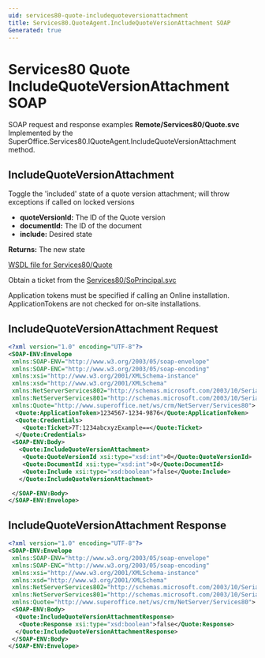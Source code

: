 ```yaml
---
uid: services80-quote-includequoteversionattachment
title: Services80.QuoteAgent.IncludeQuoteVersionAttachment SOAP
Generated: true
---
```


# Services80 Quote IncludeQuoteVersionAttachment SOAP

SOAP request and response examples **Remote/Services80/Quote.svc**
Implemented by the <see cref="M:SuperOffice.Services80.IQuoteAgent.IncludeQuoteVersionAttachment">SuperOffice.Services80.IQuoteAgent.IncludeQuoteVersionAttachment</see> method.

## IncludeQuoteVersionAttachment

Toggle the 'included' state of a quote version attachment; will throw exceptions if called on locked versions

* **quoteVersionId:** The ID of the Quote version
* **documentId:** The ID of the document
* **include:** Desired state

**Returns:** The new state


[WSDL file for Services80/Quote](../Services80-Quote.md)

Obtain a ticket from the [Services80/SoPrincipal.svc](../SoPrincipal/SoPrincipal.md)

Application tokens must be specified if calling an Online installation. ApplicationTokens are not checked for on-site installations.

## IncludeQuoteVersionAttachment Request

```xml
<?xml version="1.0" encoding="UTF-8"?>
<SOAP-ENV:Envelope
 xmlns:SOAP-ENV="http://www.w3.org/2003/05/soap-envelope"
 xmlns:SOAP-ENC="http://www.w3.org/2003/05/soap-encoding"
 xmlns:xsi="http://www.w3.org/2001/XMLSchema-instance"
 xmlns:xsd="http://www.w3.org/2001/XMLSchema"
 xmlns:NetServerServices802="http://schemas.microsoft.com/2003/10/Serialization/Arrays"
 xmlns:NetServerServices801="http://schemas.microsoft.com/2003/10/Serialization/"
 xmlns:Quote="http://www.superoffice.net/ws/crm/NetServer/Services80">
  <Quote:ApplicationToken>1234567-1234-9876</Quote:ApplicationToken>
  <Quote:Credentials>
    <Quote:Ticket>7T:1234abcxyzExample==</Quote:Ticket>
  </Quote:Credentials>
 <SOAP-ENV:Body>
   <Quote:IncludeQuoteVersionAttachment>
    <Quote:QuoteVersionId xsi:type="xsd:int">0</Quote:QuoteVersionId>
    <Quote:DocumentId xsi:type="xsd:int">0</Quote:DocumentId>
    <Quote:Include xsi:type="xsd:boolean">false</Quote:Include>
   </Quote:IncludeQuoteVersionAttachment>

 </SOAP-ENV:Body>
</SOAP-ENV:Envelope>

```


## IncludeQuoteVersionAttachment Response

```xml
<?xml version="1.0" encoding="UTF-8"?>
<SOAP-ENV:Envelope
 xmlns:SOAP-ENV="http://www.w3.org/2003/05/soap-envelope"
 xmlns:SOAP-ENC="http://www.w3.org/2003/05/soap-encoding"
 xmlns:xsi="http://www.w3.org/2001/XMLSchema-instance"
 xmlns:xsd="http://www.w3.org/2001/XMLSchema"
 xmlns:NetServerServices802="http://schemas.microsoft.com/2003/10/Serialization/Arrays"
 xmlns:NetServerServices801="http://schemas.microsoft.com/2003/10/Serialization/"
 xmlns:Quote="http://www.superoffice.net/ws/crm/NetServer/Services80">
 <SOAP-ENV:Body>
  <Quote:IncludeQuoteVersionAttachmentResponse>
   <Quote:Response xsi:type="xsd:boolean">false</Quote:Response>
  </Quote:IncludeQuoteVersionAttachmentResponse>
 </SOAP-ENV:Body>
</SOAP-ENV:Envelope>

```

